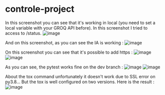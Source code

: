 # controle-project

 In this screenshot you can see that it's working in local (you need to set a local variable with your GROQ API before). In this screenshot I tried to access to /status.
![image](https://github.com/user-attachments/assets/78afbe63-f0d6-4e11-b62b-d36a407e024c)

And on this screenshot, as you can see the IA is working :
![image](https://github.com/user-attachments/assets/31b948c8-b45b-4dfc-807d-ba78e0defab0)

On this screenshot you can see that it's possible to add https :
![image](https://github.com/user-attachments/assets/38fb568c-96e2-44d7-b2ea-d5796336d3b1)
![image](https://github.com/user-attachments/assets/65601458-1773-45ba-85d9-037e58efc103)

As you can see, the pytest works fine on the dev branch :
![image](https://github.com/user-attachments/assets/8c249b96-8633-4b10-a5e6-10354825e07f)
![image](https://github.com/user-attachments/assets/3a4085c3-7310-4bcd-9020-b6ffde5dec50)

About the tox command unfortunately it doesn't work due to SSL error on py3.8... But the tox is well configured on two versions. Here is the result :
![image](https://github.com/user-attachments/assets/a8c78d10-4c7d-4046-8b8f-acf589cdbbb9)
